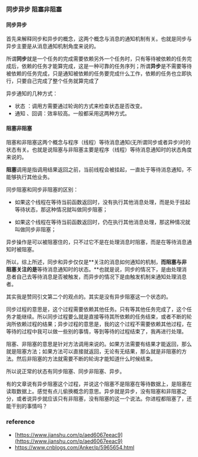 ### 同步异步 阻塞非阻塞

#### 同步异步

首先来解释同步和异步的概念，这两个概念与消息的通知机制有关。也就是同步与异步主要是从消息通知机制角度来说的。

所谓**同步**就是一个任务的完成需要依赖另外一个任务时，只有等待被依赖的任务完成后，依赖的任务才能算完成，这是一种可靠的任务序列；所谓**异步**是不需要等待被依赖的任务完成，只是通知被依赖的任务要完成什么工作，依赖的任务也立即执行，只要自己完成了整个任务就算完成了

异步通知的几种方式：

* 状态 ：调用方需要通过轮询的方式来检查状态是否改变。
* 通知 、回调：效率较高。一般都采用这两种方式。

#### 阻塞非阻塞

阻塞和非阻塞这两个概念与程序（线程）等待消息通知\(无所谓同步或者异步\)时的状态有关。也就是说阻塞与非阻塞主要是程序（线程）等待消息通知时的状态角度来说的。

**阻塞**调用是指调用结果返回之前，当前线程会被挂起，一直处于等待消息通知，不能够执行其他业务。

同步阻塞和同步非阻塞的区别：

* 如果这个线程在等待当前函数返回时，没有执行其他消息处理，而是处于挂起等待状态，那这种情况就叫做同步阻塞；

* 如果这个线程在等待当前函数返回时，仍在执行其他消息处理，那这种情况就叫做同步非阻塞；

异步操作是可以被阻塞住的，只不过它不是在处理消息时阻塞，而是在等待消息通知时被阻塞。

所以，综上所述，同步和异步仅仅是**关注的消息如何通知的机制，**而阻塞与非阻塞关注的是**等待消息通知时的状态。**也就是说，同步的情况下，是由处理消息者自己去等待消息是否被触发，而异步的情况下是由触发机制来通知处理消息者。



其实我是赞同引文第二个的观点的。其实是没有异步阻塞这一个状态的。

同步过程的意思是，这个过程需要依赖其他任务。只有等其他任务完成了，这个任务才能继续。所以同步过程要么就是直接等待其所依赖的任务结束，或者不断的轮询所依赖过程的结果；异步过程的意思是，我的这个过程不需要依赖其他过程，在等待的过程中我可以做一些别的事情，等到等待的过程结束了，我再进行处理。

阻塞、非阻塞的意思是针对方法调用来说的。如果方法需要有结果才能返回，那么就是阻塞方法；如果方法可以直接就返回，无论有无结果，那么就是非阻塞的方法。然后非阻塞的方法就需要不断的轮询才能知道什么时候结束。

所以说正常的状态有同步阻塞、同步非阻塞、异步。

有的文章说有异步阻塞这个过程，并说这个阻塞不是阻塞在等待数据上，是阻塞在读取数据上。感觉有点儿偷换概念的意思。异步就是异步，没有阻塞和非阻塞之分，或者说异步就应该只有非阻塞，没有阻塞的这一个说法。你进程都阻塞了，还能干别的事情吗？



### reference

* [https://www.jianshu.com/p/aed6067eeac9](https://www.jianshu.com/p/aed6067eeac9)
* https://www.cnblogs.com/Anker/p/5965654.html



